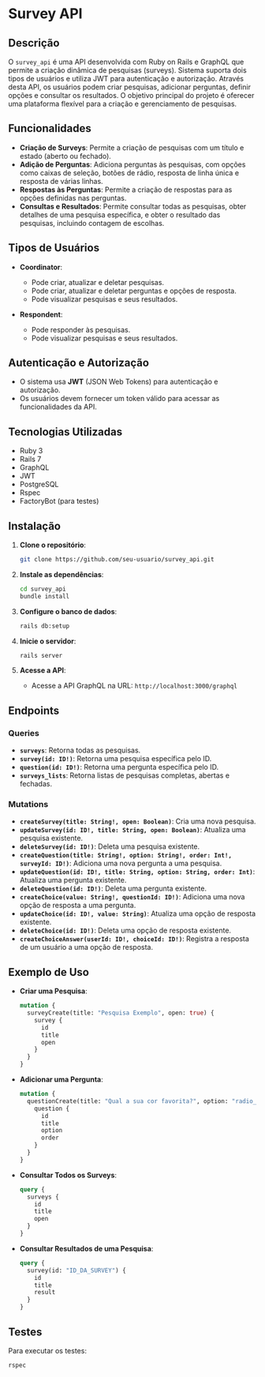 # Survey API

## Descrição

O `survey_api` é uma API desenvolvida com Ruby on Rails e GraphQL que permite a criação dinâmica de pesquisas (surveys). Sistema suporta dois tipos de usuários e utiliza JWT para autenticação e autorização. Através desta API, os usuários podem criar pesquisas, adicionar perguntas, definir opções e consultar os resultados. O objetivo principal do projeto é oferecer uma plataforma flexível para a criação e gerenciamento de pesquisas.

## Funcionalidades

- **Criação de Surveys**: Permite a criação de pesquisas com um título e estado (aberto ou fechado).
- **Adição de Perguntas**: Adiciona perguntas às pesquisas, com opções como caixas de seleção, botões de rádio, resposta de linha única e resposta de várias linhas.
- **Respostas às Perguntas**: Permite a criação de respostas para as opções definidas nas perguntas.
- **Consultas e Resultados**: Permite consultar todas as pesquisas, obter detalhes de uma pesquisa específica, e obter o resultado das pesquisas, incluindo contagem de escolhas.

## Tipos de Usuários

- **Coordinator**:
  - Pode criar, atualizar e deletar pesquisas.
  - Pode criar, atualizar e deletar perguntas e opções de resposta.
  - Pode visualizar pesquisas e seus resultados.

- **Respondent**:
  - Pode responder às pesquisas.
  - Pode visualizar pesquisas e seus resultados.

## Autenticação e Autorização

- O sistema usa **JWT** (JSON Web Tokens) para autenticação e autorização.
- Os usuários devem fornecer um token válido para acessar as funcionalidades da API.

## Tecnologias Utilizadas

- Ruby 3
- Rails 7
- GraphQL
- JWT
- PostgreSQL
- Rspec
- FactoryBot (para testes)

## Instalação

1. **Clone o repositório**:
    ```bash
    git clone https://github.com/seu-usuario/survey_api.git
    ```

2. **Instale as dependências**:
    ```bash
    cd survey_api
    bundle install
    ```

3. **Configure o banco de dados**:
    ```bash
    rails db:setup
    ```

4. **Inicie o servidor**:
    ```bash
    rails server
    ```

5. **Acesse a API**:
   - Acesse a API GraphQL na URL: `http://localhost:3000/graphql`

## Endpoints

### Queries

- **`surveys`**: Retorna todas as pesquisas.
- **`survey(id: ID!)`**: Retorna uma pesquisa específica pelo ID.
- **`question(id: ID!)`**: Retorna uma pergunta específica pelo ID.
- **`surveys_lists`**: Retorna listas de pesquisas completas, abertas e fechadas.

### Mutations

- **`createSurvey(title: String!, open: Boolean)`**: Cria uma nova pesquisa.
- **`updateSurvey(id: ID!, title: String, open: Boolean)`**: Atualiza uma pesquisa existente.
- **`deleteSurvey(id: ID!)`**: Deleta uma pesquisa existente.
- **`createQuestion(title: String!, option: String!, order: Int!, surveyId: ID!)`**: Adiciona uma nova pergunta a uma pesquisa.
- **`updateQuestion(id: ID!, title: String, option: String, order: Int)`**: Atualiza uma pergunta existente.
- **`deleteQuestion(id: ID!)`**: Deleta uma pergunta existente.
- **`createChoice(value: String!, questionId: ID!)`**: Adiciona uma nova opção de resposta a uma pergunta.
- **`updateChoice(id: ID!, value: String)`**: Atualiza uma opção de resposta existente.
- **`deleteChoice(id: ID!)`**: Deleta uma opção de resposta existente.
- **`createChoiceAnswer(userId: ID!, choiceId: ID!)`**: Registra a resposta de um usuário a uma opção de resposta.

## Exemplo de Uso

- **Criar uma Pesquisa**:
    ```graphql
    mutation {
      surveyCreate(title: "Pesquisa Exemplo", open: true) {
        survey {
          id
          title
          open
        }
      }
    }
    ```

- **Adicionar uma Pergunta**:
    ```graphql
    mutation {
      questionCreate(title: "Qual a sua cor favorita?", option: "radio_button", order: 1, surveyId: "ID_DA_SURVEY") {
        question {
          id
          title
          option
          order
        }
      }
    }
    ```

- **Consultar Todos os Surveys**:
    ```graphql
    query {
      surveys {
        id
        title
        open
      }
    }
    ```

- **Consultar Resultados de uma Pesquisa**:
    ```graphql
    query {
      survey(id: "ID_DA_SURVEY") {
        id
        title
        result
      }
    }
    ```

## Testes

Para executar os testes:

```bash
rspec
